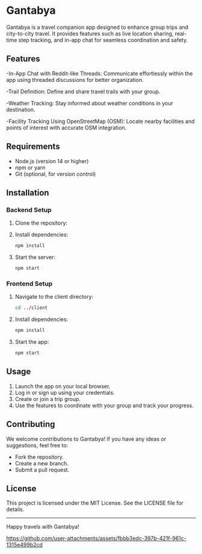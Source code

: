 # Gantabya

Gantabya is a travel companion app designed to enhance group trips and city-to-city travel. It provides features such as live location sharing, real-time step tracking, and in-app chat for seamless coordination and safety.

## Features
-In-App Chat with Reddit-like Threads: Communicate effortlessly within the app using threaded discussions for better organization.

-Trail Definition: Define and share travel trails with your group.

-Weather Tracking: Stay informed about weather conditions in your destination.

-Facility Tracking Using OpenStreetMap (OSM): Locate nearby facilities and points of interest with accurate OSM integration.

## Requirements

- Node.js (version 14 or higher)
- npm or yarn
- Git (optional, for version control)

## Installation

### Backend Setup
1. Clone the repository:
  

2. Install dependencies:
   ```bash
   npm install
   ```

3. Start the server:
   ```bash
   npm start
   ```

### Frontend Setup
1. Navigate to the client directory:
   ```bash
   cd ../client
   ```

2. Install dependencies:
   ```bash
   npm install
   ```

3. Start the app:
   ```bash
   npm start
   ```

## Usage
1. Launch the app on your local browser.
2. Log in or sign up using your credentials.
3. Create or join a trip group.
4. Use the features to coordinate with your group and track your progress.

## Contributing
We welcome contributions to Gantabya! If you have any ideas or suggestions, feel free to:
- Fork the repository.
- Create a new branch.
- Submit a pull request.

## License
This project is licensed under the MIT License. See the LICENSE file for details.

---

Happy travels with Gantabya!

https://github.com/user-attachments/assets/fbbb3edc-397b-421f-961c-1315e499b2cd
